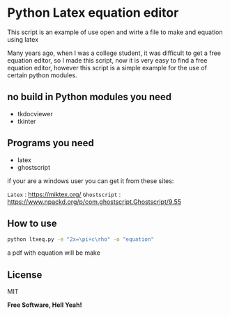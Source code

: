 # Python Latex equation editor

This script is an example of use open and wirte a file to make and equation using latex

Many years ago, when I was a college student, it was difficult to get a free equation editor, so I made this script, now it is very easy to find a free equation editor, however this script is a simple example for the use of certain python modules.

## no build in Python modules you need

- tkdocviewer
- tkinter

## Programs you need

- latex
- ghostscript

if your are a windows user you can get it from these sites:

`Latex` : <https://miktex.org/>
`Ghostscript` : <https://www.npackd.org/p/com.ghostscript.Ghostscript/9.55>

## How to use


```sh
python ltxeq.py -e "2x=\pi+c\rho" -o "equation"
```

a pdf with equation will be make



## License

MIT

**Free Software, Hell Yeah!**

